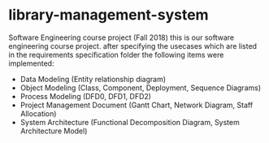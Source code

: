 # library-management-system
Software Engineering course project (Fall 2018) 
this is our software engineering course project. after specifying the usecases which are listed in the requirements specification folder the following items were implemented:

* Data Modeling (Entity relationship diagram)
* Object Modeling (Class, Component, Deployment, Sequence Diagrams)
* Process Modeling (DFD0, DFD1, DFD2)
* Project Management Document (Gantt Chart, Network Diagram, Staff Allocation)
* System Architecture (Functional Decomposition Diagram, System Architecture Model)
